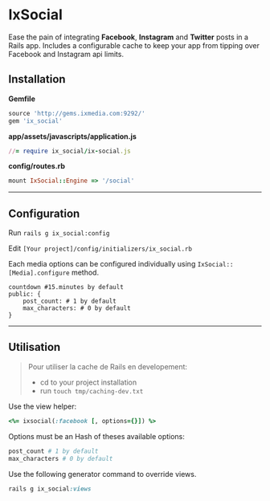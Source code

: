 # IxSocial

Ease the pain of integrating **Facebook**, **Instagram** and **Twitter** posts in a Rails app. Includes a configurable cache to keep your app from tipping over Facebook and Instagram
api limits.


## Installation

**Gemfile**

``` ruby
source 'http://gems.ixmedia.com:9292/'
gem 'ix_social'
```

**app/assets/javascripts/application.js**

``` ruby
//= require ix_social/ix-social.js
```

**config/routes.rb**

``` ruby
mount IxSocial::Engine => '/social'
```

---------

## Configuration

Run `rails g ix_social:config`

Edit `[Your project]/config/initializers/ix_social.rb`

Each media options can be configured individually using `IxSocial::[Media].configure` method.

```
countdown #15.minutes by default
public: {
    post_count: # 1 by default
    max_characters: # 0 by default
}
```


-------

## Utilisation

> Pour utiliser la cache de Rails en developement:
> 
> - cd to your project installation
> - run `touch tmp/caching-dev.txt`

Use the view helper:

```ruby
<%= ixsocial(:facebook [, options={}]) %>
```

Options must be an Hash of theses available options: 

``` ruby
post_count # 1 by default
max_characters # 0 by default
```

Use the following generator command to override views.

``` ruby
rails g ix_social:views
```


